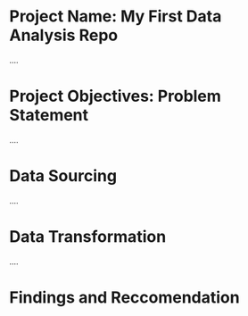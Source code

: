 # Project Name: My First Data Analysis Repo

....
# Project Objectives: Problem Statement



....
# Data Sourcing



....
# Data Transformation



....
# Findings and Reccomendation
